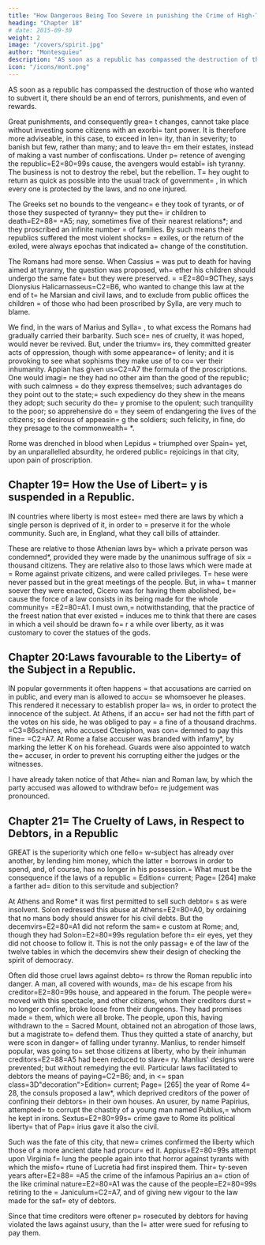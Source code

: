 ```yaml
---
title: "How Dangerous Being Too Severe in punishing the Crime of High-Treason"
heading: "Chapter 18"
# date: 2015-09-30
weight: 2
image: "/covers/spirit.jpg"
author: "Montesquieu"
description: "AS soon as a republic has compassed the destruction of those who wanted to subvert it, there should be an end of terrors, punishments, and even of rewards"
icon: "/icons/mont.png"
---
```



AS soon as a republic has compassed the destruction of those who wanted to subvert it, there should be an end of terrors, punishments, and even of rewards.

Great punishments, and consequently grea= t changes, cannot take place without investing some citizens with an exorbi= tant power. It is therefore more adviseable, in this case, to exceed in len= ity, than in severity; to banish but few, rather than many; and to leave th= em their estates, instead of making a vast number of confiscations. Under p= retence of avenging the republic=E2=80=99s cause, the avengers would establ= ish tyranny. The business is not to destroy the rebel, but the rebellion. T= hey ought to return as quick as possible into the usual track of government= , in which every one is protected by the laws, and no one injured.

The Greeks set no bounds to the vengeanc= e they took of tyrants, or of those they suspected of tyranny= they put the= ir children to death=E2=88= =A5; nay, sometimes five of their nearest relations*; and they proscribed an infinite number = of families. By such means their republics suffered the most violent shocks= = exiles, or the return of the exiled, were always epochas that indicated a= change of the constitution.

The Romans had more sense. When Cassius = was put to death for having aimed at tyranny, the question was proposed, wh= ether his children should undergo the same fate= but they were preserved. = =E2=80=9CThey, says Dionysius Halicarnasseus=C2=B6, who wanted to change this law at the end of t= he Marsian and civil laws, and to exclude from public offices the children = of those who had been proscribed by Sylla, are very much to blame.

We find, in the wars of Marius and Sylla= , to what excess the Romans had gradually carried their barbarity. Such sce= nes of cruelty, it was hoped, would never be revived. But, under the triumv= irs, they committed greater acts of oppression, though with some appearance= of lenity; and it is provoking to see what sophisms they make use of to co= ver their inhumanity. Appian has given us=C2=A7 the formula of the proscriptions. One would imagi= ne they had no other aim than the good of the republic; with such calmness = do they express themselves; such advantages do they point out to the state;= such expediency do they shew in the means they adopt; such security do the= y promise to the opulent; such tranquility to the poor; so apprehensive do = they seem of endangering the lives of the citizens; so desirous of appeasin= g the soldiers; such felicity, in fine, do they presage to the commonwealth= *.

Rome was drenched in blood when Lepidus = triumphed over Spain= yet, by an unparallelled absurdity, he ordered public= rejoicings in that city, upon pain of proscription.



## Chapter 19= How the Use of Libert= y is suspended in a Republic.

IN countries where liberty is most estee= med there are laws by which a single person is deprived of it, in order to = preserve it for the whole community. Such are, in England, what they call bills of attainder. 

These are relative to those Athenian laws by= which a private person was condemned*, provided they were made by the unanimous suffrage of six = thousand citizens. They are relative also to those laws which were made at = Rome against private citizens, and were called privileges. T= hese were never passed but in the great meetings of the people. But, in wha= t manner soever they were enacted, Cicero was for having them abolished, be= cause the force of a law consists in its being made for the whole community= =E2=80=A1. I must own,= notwithstanding, that the practice of the freest nation that ever existed = induces me to think that there are cases in which a veil should be drawn fo= r a while over liberty, as it was customary to cover the statues of the gods.



## Chapter 20:Laws favourable to the Liberty= of the Subject in a Republic.

IN popular governments it often happens = that accusations are carried on in public, and every man is allowed to accu= se whomsoever he pleases. This rendered it necessary to establish proper la= ws, in order to protect the innocence of the subject. At Athens, if an accu= ser had not the fifth part of the votes on his side, he was obliged to pay = a fine of a thousand drachms. =C3=86schines, who accused Ctesiphon, was con= demned to pay this fine= =C2=A7. At Rome a false accuser was branded with infamy*, by marking the letter K on his forehead. Guards were also appointed to watch the= accuser, in order to prevent his corrupting either the judges or the witnesses.

I have already taken notice of that Athe= nian and Roman law, by which the party accused was allowed to withdraw befo= re judgement was pronounced.



## Chapter 21= The Cruelty of Laws, in Respect to Debtors, in a Republic

GREAT is the superiority which one fello= w-subject has already over another, by lending him money, which the latter = borrows in order to spend, and, of course, has no longer in his possession.= What must be the consequence if the laws of a republic = Edition= current; Page= [264] make a farther ad= dition to this servitude and subjection?

At Athens and Rome* it was first permitted to sell such debtor= s as were insolvent. Solon redressed this abuse at Athens=E2=80=A0, by ordaining that no mans body should answer for his civil debts. But the decemvirs=E2=80=A1 did not reform the sam= e custom at Rome; and, though they had Solon=E2=80=99s regulation before th= eir eyes, yet they did not choose to follow it. This is not the only passag= e of the law of the twelve tables in which the decemvirs shew their design of checking the spirit of democracy.

Often did those cruel laws against debto= rs throw the Roman republic into danger. A man, all covered with wounds, ma= de his escape from his creditor=E2=80=99s house, and appeared in the forum. The people were= moved with this spectacle, and other citizens, whom their creditors durst = no longer confine, broke loose from their dungeons. They had promises made = them, which were all broke. The people, upon this, having withdrawn to the = Sacred Mount, obtained not an abrogation of those laws, but a magistrate to= defend them. Thus they quitted a state of anarchy, but were scon in danger= of falling under tyranny. Manlius, to render himself popular, was going to= set those citizens at liberty, who by their inhuman creditors=E2=88=A5 had been reduced to slave= ry. Manlius' designs were prevented; but without remedying the evil. Particular laws facilitated to debtors the means of paying=C2=B6; and, in <= span class=3D"decoration">Edition= current; Page= [265] the year of Rome 4= 28, the consuls proposed a law*, which deprived creditors of the power of confining their debtors= in their own houses. An usurer, by name Papirius, attempted= to corrupt the chastity of a young man named Publius,= whom he kept in irons. Sextus=E2=80=99s= crime gave to Rome its political liberty= that of Pap= irius gave it also the civil.

Such was the fate of this city, that new= crimes confirmed the liberty which those of a more ancient date had procur= ed it. Appius=E2=80=99s attempt upon Virginia f= lung the people again into that horror against tyrants with which the misfo= rtune of Lucretia had first inspired them. Thir= ty-seven years after=E2=88= =A5 the crime of the infamous Papirius an a= ction of the like criminal nature=E2=80=A1 was the cause of the people=E2=80=99s retiring to the = Janiculum=C2=A7, and of giving new vigour to the law made for the saf= ety of debtors.

Since that time creditors were oftener p= rosecuted by debtors for having violated the laws against usury, than the l= atter were sued for refusing to pay them.


